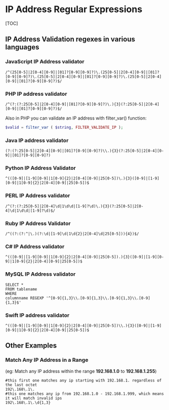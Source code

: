 # IP Address Regular Expressions

[TOC]



## IP Address Validation regexes in various languages

### JavaScript IP Address validator

```
/^(25[0-5]|2[0-4][0-9]|[01]?[0-9][0-9]?)\.(25[0-5]|2[0-4][0-9]|[01]?[0-9][0-9]?)\.(25[0-5]|2[0-4][0-9]|[01]?[0-9][0-9]?)\.(25[0-5]|2[0-4][0-9]|[01]?[0-9][0-9]?)$/
```

### PHP IP address validator

```
/^(?:(?:25[0-5]|2[0-4][0-9]|[01]?[0-9][0-9]?)\.){3}(?:25[0-5]|2[0-4][0-9]|[01]?[0-9][0-9]?)$/
```

Also in PHP you can validate an IP address with filter_var() function:

```php
$valid = filter_var ( $string, FILTER_VALIDATE_IP );
```

### Java IP address validator

```
(?:(?:25[0-5]|2[0-4][0-9]|[01]?[0-9][0-9]?)\\.){3}(?:25[0-5]|2[0-4][0-9]|[01]?[0-9][0-9]?)
```

### Python IP Address Validator

```
^(([0-9]|[1-9][0-9]|1[0-9]{2}|2[0-4][0-9]|25[0-5])\.){3}([0-9]|[1-9][0-9]|1[0-9]{2}|2[0-4][0-9]|25[0-5])$
```

### PERL IP Address validator

```
/^(?:(?:25[0-5]|2[0-4]\d|1\d\d|[1-9]?\d)\.){3}(?:25[0-5]|2[0-4]\d|1\d\d|[1-9]?\d)$/
```

### Ruby IP Address Validator

```
/^((?:(?:^|\.)(?:\d|[1-9]\d|1\d{2}|2[0-4]\d|25[0-5])){4})$/
```

### C# IP Address validator

```
^(([0-9]|[1-9][0-9]|1[0-9]{2}|2[0-4][0-9]|25[0-5]).){3}([0-9]|[1-9][0-9]|1[0-9]{2}|2[0-4][0-9]|25[0-5])$
```

### MySQL IP Address validator

```mysql
SELECT *
FROM tablename
WHERE 
columnname REGEXP '^[0-9]{1,3}\\.[0-9]{1,3}\\.[0-9]{1,3}\\.[0-9]{1,3}$'
```

### Swift IP address validator

```
^(([0-9]|[1-9][0-9]|1[0-9]{2}|2[0-4][0-9]|25[0-5])\\.){3}([0-9]|[1-9][0-9]|1[0-9]{2}|2[0-4][0-9]|25[0-5])$
```



## Other Examples

### Match Any IP Address in a Range

(eg: Match any IP address within the range **192.168.1.0** to **192.168.1.255**)

```
#this first one matches any ip starting with 192.168.1. regardless of the last octet
192\.168\.1\.
#this one matches any ip from 192.168.1.0 - 192.168.1.999, which means it will match invalid ips 
192\.168\.1\.\d{1,3}
```

